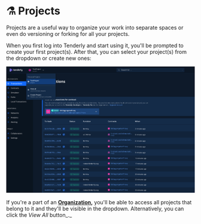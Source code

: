 # ⚗ Projects

Projects are a useful way to organize your work into separate spaces or even do versioning or forking for all your projects.

When you first log into Tenderly and start using it, you'll be prompted to create your first project(s). After that, you can select your project(s) from the dropdown or create new ones:

![](<.gitbook/assets/Screenshot 2021-10-15 at 12.26.51.png>)

If you're a part of an [**Organization**](broken-reference)**,** you'll be able to access all projects that belong to it and they'll be visible in the dropdown. Alternatively, you can click the _View All_ button_._

